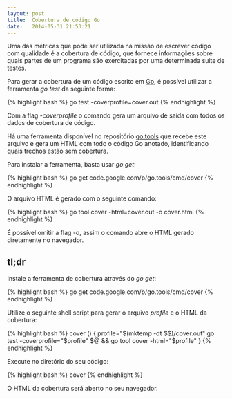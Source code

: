 ```yaml
---
layout: post
title:  Cobertura de código Go
date:   2014-05-31 21:53:21
---
```

Uma das métricas que pode ser utilizada na missão de escrever código com
qualidade é a cobertura de código, que fornece informações sobre quais partes de
um programa são exercitadas por uma determinada suite de testes.

Para gerar a cobertura de um código escrito em [Go][1], é possível utilizar a
ferramenta *go test* da seguinte forma:

{% highlight bash %}
go test -coverprofile=cover.out
{% endhighlight %}

Com a flag *-coverprofile* o comando gera um arquivo de saída com todos os dados
de cobertura de código.

Há uma ferramenta disponível no repositório [go.tools][2] que recebe este
arquivo e gera um HTML com todo o código Go anotado, identificando quais trechos
estão sem cobertura.

Para instalar a ferramenta, basta usar *go get*:

{% highlight bash %}
go get code.google.com/p/go.tools/cmd/cover
{% endhighlight %}

O arquivo HTML é gerado com o seguinte comando:

{% highlight bash %}
go tool cover -html=cover.out -o cover.html
{% endhighlight %}

É possível omitir a flag *-o*, assim o comando abre o HTML gerado diretamente no
navegador.

## tl;dr

Instale a ferramenta de cobertura através do *go get*:

{% highlight bash %}
go get code.google.com/p/go.tools/cmd/cover
{% endhighlight %}

Utilize o seguinte shell script para gerar o arquivo *profile* e o HTML da
cobertura:

{% highlight bash %}
cover () {
    profile="$(mktemp -dt $$)/cover.out"
    go test -coverprofile="$profile" $@ && go tool cover -html="$profile"
}
{% endhighlight %}

Execute no diretório do seu código:

{% highlight bash %}
cover
{% endhighlight %}

O HTML da cobertura será aberto no seu navegador.

[1]: http://golang.org/
[2]: https://code.google.com/p/go.tools
